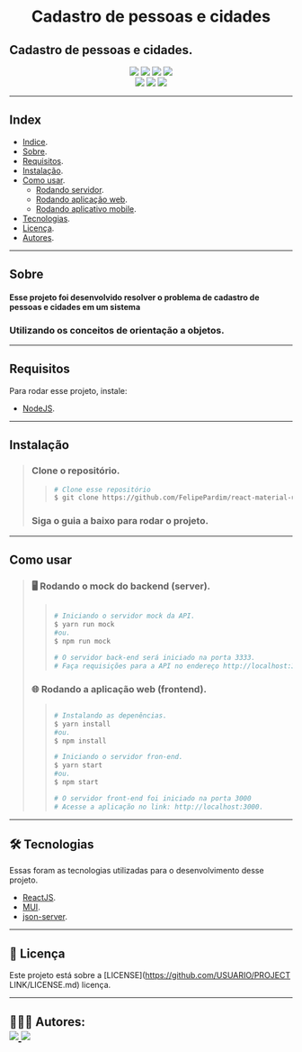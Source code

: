 <h1 align="center">
    Cadastro de pessoas e cidades
</h1>

## Cadastro de pessoas e cidades.

<p align="center">
    <!-- Badge de estrelas do projeto -->
	<img src="https://img.shields.io/github/stars/FelipePardim/react-material-ui" />
    <!-- Badge de forks do projeto -->
    <img src="https://img.shields.io/github/forks/FelipePardim/react-material-ui" />
    <!-- Badge de issues do projeto -->
    <img src="https://img.shields.io/github/issues/FelipePardim/react-material-ui" />
    <!-- Badge da licença do projeto -->
    <img src="https://img.shields.io/github/license/FelipePardim/react-material-ui" />
    <br>
    <!-- Exemplo de badge de tecnologia utilizada -->
    <img src="https://img.shields.io/badge/React-blue?logo=react" />
    <!-- Exemplo de badge de tecnologia utilizada -->
    <img src="https://img.shields.io/badge/Node.JS-grey?logo=node.js" />
    <!-- Exemplo de badge de tecnologia utilizada -->
    <img src="https://img.shields.io/badge/MUI-grey?logo=mui" />
</p>

---

<!-- Exemplo de Index do projeto -->
## Index
- [Indice](#index).
- [Sobre](#sobre).
- [Requisitos](#requisitos).
- [Instalação](#instalação).
- [Como usar](#como-usar).
    - [Rodando servidor](#rodando-server).
    - [Rodando aplicação web](#rodando-web).
    - [Rodando aplicativo mobile](#rodando-mobile).
- [Tecnologias](#tecnologias).
- [Licença](#licença).
- [Autores](#autores).
---

<!-- Sobre o projeto -->
## Sobre
#### Esse projeto foi desenvolvido resolver o problema de cadastro de pessoas e cidades em um sistema
### Utilizando os conceitos de orientação a objetos.

---

<!-- Requisitos para testar ou utilizar o projeto -->
## Requisitos

Para rodar esse projeto, instale:

<!-- Nome da ferramenta e link para a sua documentação ou site -->
- [NodeJS](https://nodejs.org/en).

---

<!-- Explicação da instação ou uso -->
## Instalação
> ### Clone o repositório.
>>   ```bash
>>  # Clone esse repositório
>>  $ git clone https://github.com/FelipePardim/react-material-ui
>>   ```
> ### Siga o guia a baixo para rodar o projeto.

---

<!-- Explicação da instação ou uso -->
## Como usar
><h3 id="rodando-server">
>   🖥️ Rodando o mock do backend (server).
></h3>
>
>> ```bash
>>
>># Iniciando o servidor mock da API.
>>$ yarn run mock
>>#ou.
>>$ npm run mock
>>
>># O servidor back-end será iniciado na porta 3333.
>># Faça requisições para a API no endereço http://localhost:3333.
>>```
>
><h3 id="rodando-web">
>🌐 Rodando a aplicação web (frontend).
></h3>
>
>>```bash
>>
>># Instalando as depenências.
>>$ yarn install
>>#ou.
>>$ npm install
>>
>># Iniciando o servidor fron-end.
>>$ yarn start
>>#ou.
>>$ npm start
>>
>># O servidor front-end foi iniciado na porta 3000
>># Acesse a aplicação no link: http://localhost:3000.
>>```
>
---

<!-- Tecnologias utilizadas no desenvolvimento do projeto -->
<h2 id="tecnologias">
    🛠 Tecnologias
</h2>

Essas foram as tecnologias utilizadas para o desenvolvimento desse projeto.

- [ReactJS](https://react.dev/).
- [MUI](https://mui.com/pt/).
- [json-server](https://www.npmjs.com/package/json-server).

---

<!-- Licença do projeto -->
<h2 id="licença">
    📝 Licença 
</h2>

Este projeto está sobre a [LICENSE](https://github.com/USUARIO/PROJECT LINK/LICENSE.md) licença.

---

<!-- Sobre mim ou os autores -->
<h2 id="autores">
    👨🏽‍💻 Autores:
    <div>
        <a href="https://github.com/FelipePardim" margin="10px">
            <img src="https://img.shields.io/badge/GitHub-FelipePardim-6f42c1?logo=github"/>
        </a>
        <a alt="Felipe Pardim" href="https://www.linkedin.com/in/felipe-pardim">
            <img src="https://img.shields.io/badge/LinkedIn-Felipe%20Pardim-blue?logo=linkedin"/>
        </a>
    </div>
</h2>
